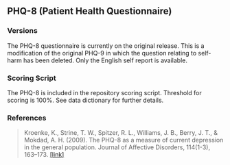 ## PHQ-8 (Patient Health Questionnaire)

### Versions
The PHQ-8 questionnaire is currently on the original release. This is a modification of the original PHQ-9 in which the question relating to self-harm has been deleted. Only the English self report is available.


### Scoring Script
The PHQ-8 is included in the repository scoring script. Threshold for scoring is 100%. See data dictionary for further details.


### References
> Kroenke, K., Strine, T. W., Spitzer, R. L., Williams, J. B., Berry, J. T., & Mokdad, A. H. (2009). The PHQ-8 as a measure of current depression in the general population. Journal of Affective Disorders, 114(1-3), 163–173. [[link]](https://pubmed.ncbi.nlm.nih.gov/18752852/)
